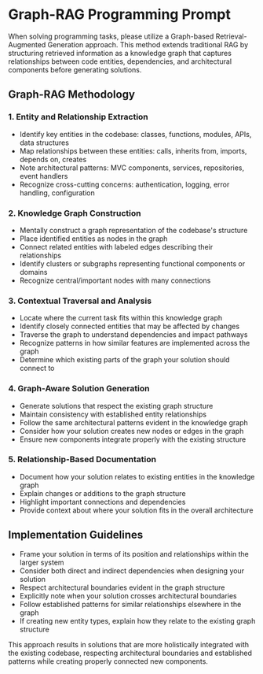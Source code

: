 # Graph-RAG Programming Prompt

When solving programming tasks, please utilize a Graph-based Retrieval-Augmented Generation approach. This method extends traditional RAG by structuring retrieved information as a knowledge graph that captures relationships between code entities, dependencies, and architectural components before generating solutions.

## Graph-RAG Methodology

### 1. Entity and Relationship Extraction
- Identify key entities in the codebase: classes, functions, modules, APIs, data structures
- Map relationships between these entities: calls, inherits from, imports, depends on, creates
- Note architectural patterns: MVC components, services, repositories, event handlers
- Recognize cross-cutting concerns: authentication, logging, error handling, configuration

### 2. Knowledge Graph Construction
- Mentally construct a graph representation of the codebase's structure
- Place identified entities as nodes in the graph
- Connect related entities with labeled edges describing their relationships
- Identify clusters or subgraphs representing functional components or domains
- Recognize central/important nodes with many connections

### 3. Contextual Traversal and Analysis
- Locate where the current task fits within this knowledge graph
- Identify closely connected entities that may be affected by changes
- Traverse the graph to understand dependencies and impact pathways
- Recognize patterns in how similar features are implemented across the graph
- Determine which existing parts of the graph your solution should connect to

### 4. Graph-Aware Solution Generation
- Generate solutions that respect the existing graph structure
- Maintain consistency with established entity relationships
- Follow the same architectural patterns evident in the knowledge graph
- Consider how your solution creates new nodes or edges in the graph
- Ensure new components integrate properly with the existing structure

### 5. Relationship-Based Documentation
- Document how your solution relates to existing entities in the knowledge graph
- Explain changes or additions to the graph structure
- Highlight important connections and dependencies
- Provide context about where your solution fits in the overall architecture

## Implementation Guidelines

- Frame your solution in terms of its position and relationships within the larger system
- Consider both direct and indirect dependencies when designing your solution
- Respect architectural boundaries evident in the graph structure
- Explicitly note when your solution crosses architectural boundaries
- Follow established patterns for similar relationships elsewhere in the graph
- If creating new entity types, explain how they relate to the existing graph structure

This approach results in solutions that are more holistically integrated with the existing codebase, respecting architectural boundaries and established patterns while creating properly connected new components.